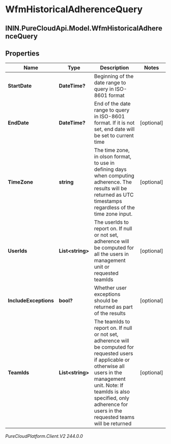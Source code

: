 # WfmHistoricalAdherenceQuery

## ININ.PureCloudApi.Model.WfmHistoricalAdherenceQuery

## Properties

|Name | Type | Description | Notes|
|------------ | ------------- | ------------- | -------------|
| **StartDate** | **DateTime?** | Beginning of the date range to query in ISO-8601 format | |
| **EndDate** | **DateTime?** | End of the date range to query in ISO-8601 format. If it is not set, end date will be set to current time | [optional] |
| **TimeZone** | **string** | The time zone, in olson format, to use in defining days when computing adherence. The results will be returned as UTC timestamps regardless of the time zone input. | [optional] |
| **UserIds** | **List&lt;string&gt;** | The userIds to report on. If null or not set, adherence will be computed for all the users in management unit or requested teamIds | [optional] |
| **IncludeExceptions** | **bool?** | Whether user exceptions should be returned as part of the results | [optional] |
| **TeamIds** | **List&lt;string&gt;** | The teamIds to report on. If null or not set, adherence will be computed for requested users if applicable or otherwise all users in the management unit. Note: If teamIds is also specified, only adherence for users in the requested teams will be returned | [optional] |



_PureCloudPlatform.Client.V2 244.0.0_
